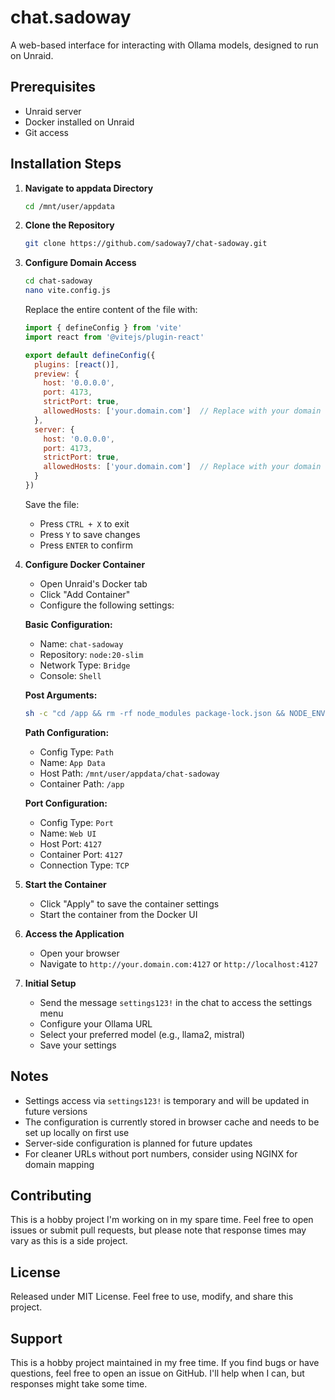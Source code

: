 # chat.sadoway

A web-based interface for interacting with Ollama models, designed to run on Unraid.

## Prerequisites
- Unraid server
- Docker installed on Unraid
- Git access

## Installation Steps

1. **Navigate to appdata Directory**
   ```bash
   cd /mnt/user/appdata
   ```

2. **Clone the Repository**
   ```bash
   git clone https://github.com/sadoway7/chat-sadoway.git
   ```

3. **Configure Domain Access**
   ```bash
   cd chat-sadoway
   nano vite.config.js
   ```
   
   Replace the entire content of the file with:
   ```javascript
   import { defineConfig } from 'vite'
   import react from '@vitejs/plugin-react'

   export default defineConfig({
     plugins: [react()],
     preview: {
       host: '0.0.0.0',
       port: 4173,
       strictPort: true,
       allowedHosts: ['your.domain.com']  // Replace with your domain
     },
     server: {
       host: '0.0.0.0',
       port: 4173,
       strictPort: true,
       allowedHosts: ['your.domain.com']  // Replace with your domain
     }
   })
   ```
   
   Save the file:
   - Press `CTRL + X` to exit
   - Press `Y` to save changes
   - Press `ENTER` to confirm

4. **Configure Docker Container**
   - Open Unraid's Docker tab
   - Click "Add Container"
   - Configure the following settings:

   **Basic Configuration:**
   - Name: `chat-sadoway`
   - Repository: `node:20-slim`
   - Network Type: `Bridge`
   - Console: `Shell`

   **Post Arguments:**
   ```bash
   sh -c "cd /app && rm -rf node_modules package-lock.json && NODE_ENV=development npm install && npm run build && NODE_ENV=production npm run preview -- --host 0.0.0.0"
   ```

   **Path Configuration:**
   - Config Type: `Path`
   - Name: `App Data`
   - Host Path: `/mnt/user/appdata/chat-sadoway`
   - Container Path: `/app`

   **Port Configuration:**
   - Config Type: `Port`
   - Name: `Web UI`
   - Host Port: `4127`
   - Container Port: `4127`
   - Connection Type: `TCP`

5. **Start the Container**
   - Click "Apply" to save the container settings
   - Start the container from the Docker UI

6. **Access the Application**
   - Open your browser
   - Navigate to `http://your.domain.com:4127` or `http://localhost:4127`

7. **Initial Setup**
   - Send the message `settings123!` in the chat to access the settings menu
   - Configure your Ollama URL
   - Select your preferred model (e.g., llama2, mistral)
   - Save your settings

## Notes
- Settings access via `settings123!` is temporary and will be updated in future versions
- The configuration is currently stored in browser cache and needs to be set up locally on first use
- Server-side configuration is planned for future updates
- For cleaner URLs without port numbers, consider using NGINX for domain mapping

## Contributing
This is a hobby project I'm working on in my spare time. Feel free to open issues or submit pull requests, but please note that response times may vary as this is a side project.

## License
Released under MIT License. Feel free to use, modify, and share this project.

## Support
This is a hobby project maintained in my free time. If you find bugs or have questions, feel free to open an issue on GitHub. I'll help when I can, but responses might take some time.
